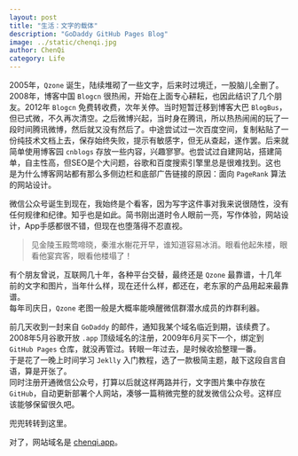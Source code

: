 ```yaml
---
layout: post
title: "生活：文字的载体"
description: "GoDaddy GitHub Pages Blog"
image: ../static/chenqi.jpg
author: ChenQi
category: Life
---
```


2005年，`Qzone` 诞生，陆续堆砌了一些文字，后来时过境迁，一股脑儿全删了。2008年，博客中国 `Blogcn` 很热闹，开始在上面专心耕耘，也因此结识了几个朋友。2012年 `Blogcn` 免费转收费，次年关停。当时短暂迁移到博客大巴 `BlogBus`，但已式微，不久再次清空。之后微博兴起，当时身在腾讯，所以热热闹闹的玩了一段时间腾讯微博，然后就又没有然后了。中途尝试过一次百度空间，复制粘贴了一份纯技术文档上去，保存始终失败，提示有敏感字，但无从查起，遂作罢。后来就简单使用博客园 `cnblogs` 存放一些内容，兴趣寥寥。也尝试过自建网站，搭建简单，自主性高，但SEO是个大问题，谷歌和百度搜索引擎里总是很难找到。这也是为什么博客网站都有那么多侧边栏和底部广告链接的原因：面向 `PageRank` 算法的网站设计。

微信公众号诞生到现在，我始终是个看客，因为写字这件事对我来说很随性，没有任何规律和纪律。知乎也是如此。简书刚出道时令人眼前一亮，写作体验，网站设计，App手感都很不错，但现在也堕落得不忍直视。

> 见金陵玉殿莺啼晓，秦淮水榭花开早，谁知道容易冰消。眼看他起朱楼，眼看他宴宾客，眼看他楼塌了！

有个朋友曾说，互联网几十年，各种平台交替，最终还是 `Qzone` 最靠谱，十几年前的文字和图片，当年什么样，现在还什么样，都还在，老东家的产品用起来最靠谱。  
每年司庆日，`Qzone` 老图一般是大概率能唤醒微信群潜水成员的炸群利器。  

前几天收到一封来自 `GoDaddy` 的邮件，通知我某个域名临近到期，该续费了。2008年5月谷歌开放 `.app` 顶级域名的注册，2009年6月买下一个，绑定到 `GitHub Pages` 仓库，就没再管过。转眼一年过去，是时候收拾整理一番。  
于是花了一晚上时间学习 `Jeklly` 入门教程，选了一款极简主题，敲下这段自言自语，算是开张了。  
同时注册开通微信公众号，打算以后就这样两路并行，文字图片集中存放在 `GitHub`，自动更新部署个人网站，凑够一篇稍微完整的就发微信公众号。这样应该能够保留很久吧。

兜兜转转到这里。

对了，网站域名是 [chenqi.app](https://chenqi.app)。
